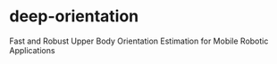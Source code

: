 # deep-orientation
Fast and Robust Upper Body Orientation Estimation for Mobile Robotic Applications
